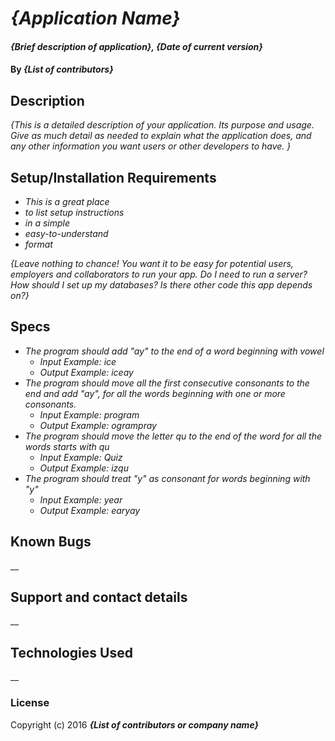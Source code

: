 # _{Application Name}_

#### _{Brief description of application}, {Date of current version}_

#### By _**{List of contributors}**_

## Description

_{This is a detailed description of your application. Its purpose and usage.  Give as much detail as needed to explain what the application does, and any other information you want users or other developers to have. }_

## Setup/Installation Requirements

* _This is a great place_
* _to list setup instructions_
* _in a simple_
* _easy-to-understand_
* _format_

_{Leave nothing to chance! You want it to be easy for potential users, employers and collaborators to run your app. Do I need to run a server? How should I set up my databases? Is there other code this app depends on?}_

## Specs

* _The program should add "ay" to the end of a word beginning with vowel_
  * _Input Example: ice_
  * _Output Example: iceay_
* _The program should move all the first consecutive consonants to the end and add "ay", for all the words beginning with one or more consonants._
  * _Input Example: program_
  * _Output Example: ogrampray_
* _The program should move the letter qu to the end of the word for all the words starts with qu_
  * _Input Example: Quiz_
  * _Output Example: izqu_
* _The program should treat "y" as consonant for words beginning with "y"_
  * _Input Example: year_
  * _Output Example: earyay_

## Known Bugs

__

## Support and contact details

__

## Technologies Used

__

### License


Copyright (c) 2016 **_{List of contributors or company name}_**
